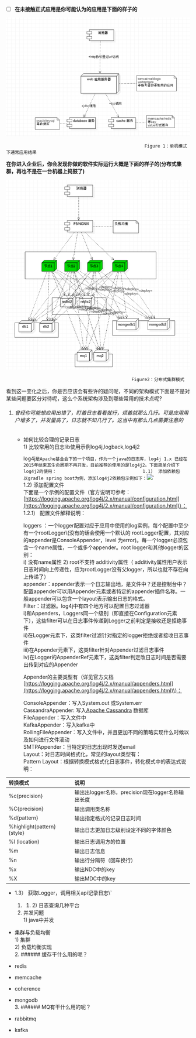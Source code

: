 * [ ] **在未接触正式应用是你可能认为的应用是下面的样子的**

![](/assets/单机结构.png)

```
                                                     Figure 1：单机模式下通常应用结果
```

**在你进入企业后，你会发现你做的软件实际运行大概是下面的样子的\(分布式集群，再也不是在一台机器上捣鼓了\)**

![](/assets/分布式结构.png)

```
                                                Figure2：分布式集群模式
```

看到这一变化之后，你是否应该会有些许的疑问呢，不同的架构模式下面是不是对某些问题要区分对待呢，这么个系统架构涉及到哪些常用的技术点呢?

1. ###### 曾经你可能想应用出错了，盯着日志看看就行，烦着就那么几行。可是应用用户增多了，并发量高了，日志就不知几行了。这当中有那么几点需要注意的

   * 如何比较合理的记录日志  
     1\) 比较常用的日志lib使用示例log4j,logback,log4j2

     log4j`是Apache基金会下的一个项目，作为一个java的日志库，log4j 1.x 已经在2015年结束其生命周期不再开发，目前推荐的使用的是log4j2。下面简单介绍下log4j2的使用：                                
     1.1)  添加依赖包                                
           以gradle spring boot为例，添加log4j2依赖包示例如下：`![](/assets/log4j2-dependency.png)\`  
     1.2\)  添加配置文件  
           下面是一个示例的配置文件（官方说明可参考：[https://logging.apache.org/log4j/2.x/manual/configuration.html](https://logging.apache.org/log4j/2.x/manual/configuration.html)）：  
     1.2.1） 配置文件解释说明：

     loggers  ：一个logger配置对应于应用中使用的log实例，每个配置中至少有一个rootLogger\\(没有的话会使用一个默认的   rootLogger配置，其对应的appender是ConsoleAppender，level 为error\)。每一个logger必须包含一个name属性，一个或多个appender。root logger和其他logger的区别：  
     i\) 没有name属性 2\) root不支持 additivity属性（ additivity属性用户表示日志时间向上传递性，应为rootLogger没有父logger，所以也就不存在向上传递了）  
     appender：appender表示一个日志输出地，是文件中？还是控制台中？配置appender可以用Appender元素或者特定的appender插件名称。一般appender可以包含一个layout表示输出日志的格式。  
     Filter：过滤器。log4j中有四个地方可以配置日志过滤器  
     i\)和Appenders，Loggers同一个级别（即直接在Configuration元素下），这些filter可以在日志事件传递到Logger之前判定是接收还是拒绝事件  
     ii\)在Logger元素下，这类filter过滤针对指定的logger拒绝或者接收日志事件  
     iii\)在Appender元素下，这类filter针对Appender过滤日志事件  
     iv\)在Logger的AppenderRef元素下，这类filter判定改日志时间是否需要出传到对应的Appender

     Appender的主要类型有（详见官方文档[https://logging.apache.org/log4j/2.x/manual/appenders.html](https://logging.apache.org/log4j/2.x/manual/appenders.html)\)：

     ConsoleAppender：写入System.out 或System.err  
     CassandraAppender: 写入[Apache Cassandra](https://cassandra.apache.org/) 数据库  
     FileAppender：写入文件中  
     KafkaAppender：写入kafka中  
     RollingFileAppender：写入文件中，并且更加不同的策略实现什么时候以及如何进行文件滚动  
     SMTPAppender：当特定的日志出现时发送email  
     Layout：对日志时间格式化，常见的layout类型有：  
     Pattern Layout：根据转换模式格式化日志事件，转化模式中的表达式说明：

| 转换模式 | 说明 |
| :--- | :--- |
| %c{precision} | 输出出logger名称，precision现在logger名称输出长度 |
| %C{precision} | 输出调用类名称 |
| %d{pattern} | 输出指定格式的记录日志时间 |
| %highlight{pattern}{style} | 输出日志更加日志级别设定不同的字体颜色 |
| %l  \(location\) | 输出日志调用方的位置 |
| %m | 输出日志信息 |
| %n | 输出行分隔符（回车换行） |
| %x | 输出NDC中的key |
| %X | 输出MDC中的key |

* 1.3） 获取Logger，调用相关api记录日志\\`  
  1. 1. 2\) 日志查询几种平台  
  2. 并发问题  
     1\) java中并发

* 集群与负载均衡  
  1\) 集群  
  2\) 负载均衡实现  
  2. \#\#\#\#\#\# 缓存干什么用的呢？

* redis

* memcache

* coherence

* mongodb  
  3. \#\#\#\#\#\# MQ有干什么用的呢？

* rabbitmq

* kafka



